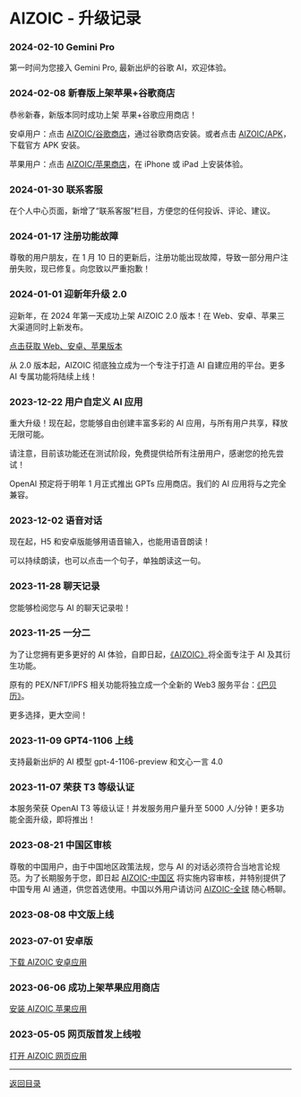 # AIZOIC - 升级记录

### 2024-02-10 Gemini Pro

第一时间为您接入 Gemini Pro, 最新出炉的谷歌 AI，欢迎体验。

### 2024-02-08 新春版上架苹果+谷歌商店

恭㊗️新春，新版本同时成功上架 苹果+谷歌应用商店！

安卓用户：点击 [AIZOIC/谷歌商店](https://gplay.aizoi.cc)，通过谷歌商店安装。或者点击 [AIZOIC/APK](https://store.aizoi.cc/aizoic.apk)，下载官方 APK 安装。

苹果用户：点击 [AIZOIC/苹果商店](https://ios.aizoi.cc)，在 iPhone 或 iPad 上安装体验。

### 2024-01-30 联系客服

在个人中心页面，新增了“联系客服”栏目，方便您的任何投诉、评论、建议。

### 2024-01-17 注册功能故障

尊敬的用户朋友，在 1 月 10 日的更新后，注册功能出现故障，导致一部分用户注册失败，现已修复。向您致以严重抱歉！

### 2024-01-01 迎新年升级 2.0

迎新年，在 2024 年第一天成功上架 AIZOIC 2.0 版本！在 Web、安卓、苹果三大渠道同时上新发布。

[点击获取 Web、安卓、苹果版本](https://u.aizoi.cc/#/pages/user-resource)

从 2.0 版本起，AIZOIC 彻底独立成为一个专注于打造 AI 自建应用的平台。更多 AI 专属功能将陆续上线！

### 2023-12-22 用户自定义 AI 应用

重大升级！现在起，您能够自由创建丰富多彩的 AI 应用，与所有用户共享，释放无限可能。

请注意，目前该功能还在测试阶段，免费提供给所有注册用户，感谢您的抢先尝试！

OpenAI 预定将于明年 1 月正式推出 GPTs 应用商店。我们的 AI 应用将与之完全兼容。

### 2023-12-02 语音对话

现在起，H5 和安卓版能够用语音输入，也能用语音朗读！

可以持续朗读，也可以点击一个句子，单独朗读这一句。

### 2023-11-28 聊天记录

您能够检阅您与 AI 的聊天记录啦！

### 2023-11-25 一分二

为了让您拥有更多更好的 AI 体验，自即日起，[《AIZOIC》](https://aizoi.cc)将全面专注于 AI 及其衍生功能。

原有的 PEX/NFT/IPFS 相关功能将独立成一个全新的 Web3 服务平台：[《巴贝历》](https://babely.cc)。

更多选择，更大空间！

### 2023-11-09 GPT4-1106 上线

支持最新出炉的 AI 模型 gpt-4-1106-preview 和文心一言 4.0

### 2023-11-07 荣获 T3 等级认证

本服务荣获 OpenAI T3 等级认证！并发服务用户量升至 5000 人/分钟！更多功能全面升级，即将推出！

### 2023-08-21 中国区审核

尊敬的中国用户，由于中国地区政策法规，您与 AI 的对话必须符合当地言论规范。为了长期服务于您，即日起 [AIZOIC-中国区](https://u.cn.aizoi.cc) 将实施内容审核，并特别提供了中国专用 AI 通道，供您首选使用。中国以外用户请访问 [AIZOIC-全球](https://u.earth.aizoi.cc) 随心畅聊。

### 2023-08-08 中文版上线

### 2023-07-01 安卓版

[下载 AIZOIC 安卓应用](https://u.aizoi.cc/#/pages/user-resource-detail?tagnow=android)

### 2023-06-06 成功上架苹果应用商店

[安装 AIZOIC 苹果应用](https://u.aizoi.cc/#/pages/user-resource-detail?tagnow=ios)

### 2023-05-05 网页版首发上线啦

[打开 AIZOIC 网页应用](https://u.aizoi.cc)

---

[返回目录](./README.md)
